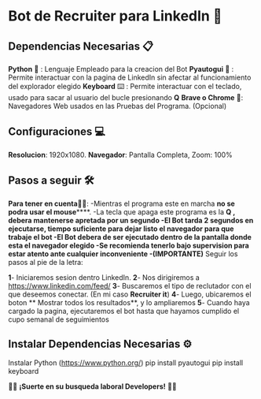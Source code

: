 # Bot de Recruiter para LinkedIn 🤖 

## Dependencias Necesarias 📋

**Python** 🐍 : Lenguaje Empleado para la creacion del Bot
**Pyautogui** 🤖 : Permite interactuar con la pagina de LinkedIn sin afectar al funcionamiento del explorador elegido
**Keyboard** ⌨️ : Permite interactuar con el teclado, usado para sacar al usuario del bucle presionando **Q**
**Brave o Chrome** 🌌: Navegadores Web usados en las Pruebas del Programa. (Opcional)

## Configuraciones 💻

**Resolucion**: 1920x1080.
**Navegador**: Pantalla Completa, Zoom: 100%
            

## Pasos a seguir 🛠 

**Para tener en cuenta**✍🏼: 
-Mientras el programa este en marcha **no se podra usar el mouse******. 
-La tecla que apaga este programa es la **Q **, debera mantenerse apretada por un segundo
-**El Bot tarda 2 segundos en ejecutarse**, tiempo suficiente para dejar listo el navegador para que trabaje el bot
-El Bot debera de ser ejecutado **dentro de la pantalla donde esta el navegador elegido**
-Se recomienda tenerlo bajo supervision para estar atento ante cualquier inconveniente
-**(IMPORTANTE)** Seguir los pasos al pie de la letra:

**1**- Iniciaremos sesion dentro LinkedIn.
**2**- Nos dirigiremos a https://www.linkedin.com/feed/
**3**- Buscaremos el tipo de reclutador con el que deseemos conectar. (En mi caso **Recruiter it**)
**4**- Luego, ubicaremos el boton ** Mostrar todos los resultados**, y lo ampliaremos
**5**- Cuando haya cargado la pagina, ejecutaremos el bot hasta que hayamos cumplido el cupo semanal de seguimientos

## Instalar Dependencias Necesarias ⚙️

Instalar Python (https://www.python.org/)
pip install pyautogui
pip install keyboard

🙌🏽  **¡Suerte en su busqueda laboral Developers!** 🙌🏽